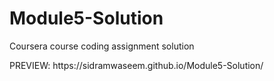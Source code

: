 # Module5-Solution
Coursera course coding assignment solution
<p>PREVIEW: https://sidramwaseem.github.io/Module5-Solution/ </p>
